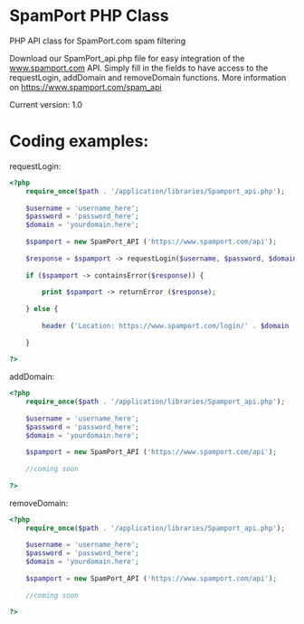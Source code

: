 # SpamPort PHP Class
PHP API class for SpamPort.com spam filtering

Download our SpamPort_api.php file for easy integration of the www.spamport.com API. Simply fill in the fields to have access to the requestLogin, addDomain and removeDomain functions. More information on https://www.spamport.com/spam_api

Current version: 1.0

# Coding examples:

requestLogin:
```php
<?php
	require_once($path . '/application/libraries/Spamport_api.php');
	
	$username = 'username_here';
    $password = 'password_here';
    $domain = 'yourdomain.here';
        
    $spamport = new SpamPort_API ('https://www.spamport.com/api');
        
    $response = $spamport -> requestLogin($username, $password, $domain);
    
    if ($spamport -> containsError($response)) {
	    
	    print $spamport -> returnError ($response);
	    
    } else {
	    
	    header ('Location: https://www.spamport.com/login/' . $domain . '/' . $spamport -> returnResult($response));
	    
    }
    
?>
```

addDomain:
```php
<?php
	require_once($path . '/application/libraries/Spamport_api.php');
	
	$username = 'username_here';
    $password = 'password_here';
    $domain = 'yourdomain.here';
        
    $spamport = new SpamPort_API ('https://www.spamport.com/api');
        
    //coming soon
    
?>
```

removeDomain:
```php
<?php
    require_once($path . '/application/libraries/Spamport_api.php');
	
    $username = 'username_here';
    $password = 'password_here';
    $domain = 'yourdomain.here';
        
    $spamport = new SpamPort_API ('https://www.spamport.com/api');
        
    //coming soon
    
?>
```
